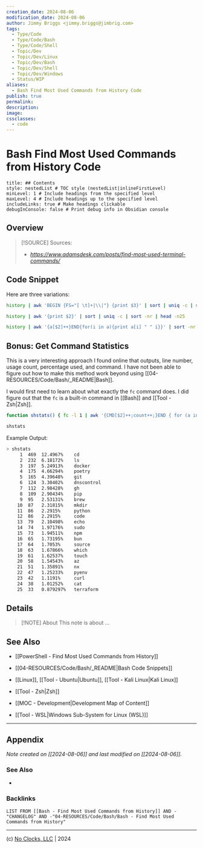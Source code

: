 ```yaml
---
creation_date: 2024-08-06
modification_date: 2024-08-06
author: Jimmy Briggs <jimmy.briggs@jimbrig.com>
tags:
  - Type/Code
  - Type/Code/Bash
  - Type/Code/Shell
  - Topic/Dev
  - Topic/Dev/Linux
  - Topic/Dev/Bash
  - Topic/Dev/Shell
  - Topic/Dev/Windows
  - Status/WIP
aliases:
  - Bash Find Most Used Commands from History Code
publish: true
permalink:
description:
image:
cssclasses:
  - code
---
```


# Bash Find Most Used Commands from History Code

```table-of-contents
title: ## Contents 
style: nestedList # TOC style (nestedList|inlineFirstLevel)
minLevel: 1 # Include headings from the specified level
maxLevel: 4 # Include headings up to the specified level
includeLinks: true # Make headings clickable
debugInConsole: false # Print debug info in Obsidian console
```

## Overview

> [!SOURCE] Sources:
> - *https://www.adamsdesk.com/posts/find-most-used-terminal-commands/*

## Code Snippet

Here are three variations:

```bash
history | awk 'BEGIN {FS="[ \t]+|\\|"} {print $3}' | sort | uniq -c | sort -nr | head -n25

history | awk '{print $2}' | sort | uniq -c | sort -nr | head -n25

history | awk '{a[$2]++}END{for(i in a){print a[i] " " i}}' | sort -nr | head -n25
```

## Bonus: Get Command Statistics

This is a very interesting approach I found online that outputs, line number, usage count, percentage used, and command. I have not been able to figure out how to make this method work beyond using [[04-RESOURCES/Code/Bash/_README|Bash]]. 

I would first need to learn about what exactly the `fc` command does. I did figure out that the `fc` is a built-in command in [[Bash]] and [[Tool - Zsh|Zsh]].

```bash
function shstats() { fc -l 1 | awk '{CMD[$2]++;count++;}END { for (a in CMD)print CMD[a] " " CMD[a]/count*100 "% " a;}' | grep -v "./" | column -c3 -s " " -t | sort -nr | nl | head -n25; }

shstats
```

Example Output:

```bash
> shstats
     1  469  12.4967%    cd
     2  232  6.18172%    ls
     3  197  5.24913%    docker
     4  175  4.66294%    poetry
     5  165  4.39648%    git
     6  124  3.30402%    dnscontrol
     7  112  2.98428%    gh
     8  109  2.90434%    pip
     9  95   2.53131%    brew
    10  87   2.31815%    mkdir
    11  86   2.2915%     python
    12  86   2.2915%     code
    13  79   2.10498%    echo
    14  74   1.97176%    sudo
    15  73   1.94511%    npm
    16  65   1.73195%    bun
    17  64   1.7053%     source
    18  63   1.67866%    which
    19  61   1.62537%    touch
    20  58   1.54543%    az
    21  51   1.35891%    nx
    22  47   1.25233%    pyenv
    23  42   1.1191%     curl
    24  38   1.01252%    cat
    25  33   0.879297%   terraform
```

## Details

> [!NOTE] About
> This note is about ...

## See Also

- [[PowerShell - Find Most Used Commands from History]]


- [[04-RESOURCES/Code/Bash/_README|Bash Code Snippets]]
- [[Linux]], [[Tool - Ubuntu|Ubuntu]], [[Tool - Kali Linux|Kali Linux]]
- [[Tool - Zsh|Zsh]]
- [[MOC - Development|Development Map of Content]]
- [[Tool - WSL|Windows Sub-System for Linux (WSL)]]

***

## Appendix

*Note created on [[2024-08-06]] and last modified on [[2024-08-06]].*

### See Also

- 

### Backlinks

```dataview
LIST FROM [[Bash - Find Most Used Commands from History]] AND -"CHANGELOG" AND -"04-RESOURCES/Code/Bash/Bash - Find Most Used Commands from History"
```

***

(c) [No Clocks, LLC](https://github.com/noclocks) | 2024
